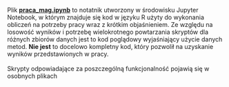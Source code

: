 Plik **[praca_mag.ipynb](praca_mag.ipynb)** to notatnik utworzony w środowisku Jupyter Notebook, w którym znajduje się kod w języku R użyty do wykonania obliczeń na potrzeby pracy wraz z krótkim objaśnieniem. Ze względu na losowość wyników i potrzebę wielokrotnego powtarzania skryptów dla różnych zbiorów danych jest to kod poglądowy wyjaśniający użycie danych metod. **Nie jest** to docelowo kompletny kod, który pozwolił na uzyskanie wyników przedstawionych w pracy.<br><br>Skrypty odpowiadające za poszczególną funkcjonalność pojawią się w osobnych plikach
